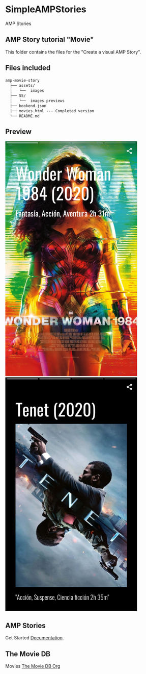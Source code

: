 # SimpleAMPStories
AMP Stories

## AMP Story tutorial "Movie"

This folder contains the files for the "Create a visual AMP Story".

## Files included

```text
amp-movie-story
  ├── assets/
  │   └──  images  
  ├── SS/
  │   └──  images previews
  ├── bookend.json   
  ├── movies.html --- Completed version
  └── README.md
```

## Preview
![AMP Stories](SS/SS1.png?raw=true "AMP Stories")
![AMP Stories](SS/SS2.png?raw=true "AMP Stories")

## AMP Stories

Get Started [Documentation](https://amp.dev/documentation/).

## The Movie DB

Movies [The Movie DB Org](https://www.themoviedb.org)
